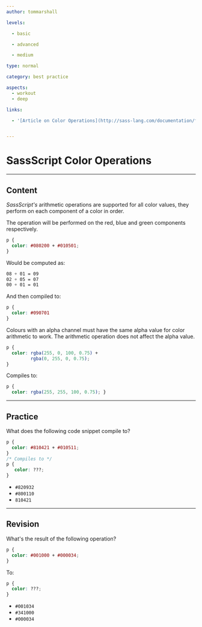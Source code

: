```yaml
---
author: tommarshall

levels:

  - basic

  - advanced

  - medium

type: normal

category: best practice

aspects:
  - workout
  - deep

links:

  - '[Article on Color Operations](http://sass-lang.com/documentation/file.SASS_REFERENCE.html#color_operations){article}'


---
```


# SassScript Color Operations

---
## Content

*SassScript's* arithmetic operations are supported for all color values, they perform on each component of a color in order.

The operation will be performed on the red, blue and green components respectively.

```css
p {
  color: #080200 + #010501;
}
```
Would be computed as:
```css
08 + 01 = 09
02 + 05 = 07
00 + 01 = 01
```
And then compiled to:
```css
p {
  color: #090701
}
```
Colours with an alpha channel must have the same alpha value for color arithmetic to work. The arithmetic operation does not affect the alpha value.
```css
p {
  color: rgba(255, 0, 100, 0.75) +
         rgba(0, 255, 0, 0.75);
}
```
Compiles to:
```css
p {
  color: rgba(255, 255, 100, 0.75); }
```

---
## Practice

What does the following code snippet compile to?

```css
p {
  color: #810421 + #010511;
}
/* Compiles to */
p {
   color: ???;
}
```

* `#820932`
* `#800110`
* `810421`

---
## Revision

What's the result of the following operation?
```css
p {
  color: #001000 + #000034;
}
```
To:
```css
p {
  color: ???;
}
```


* `#001034`
* `#341000`
* `#000034`
